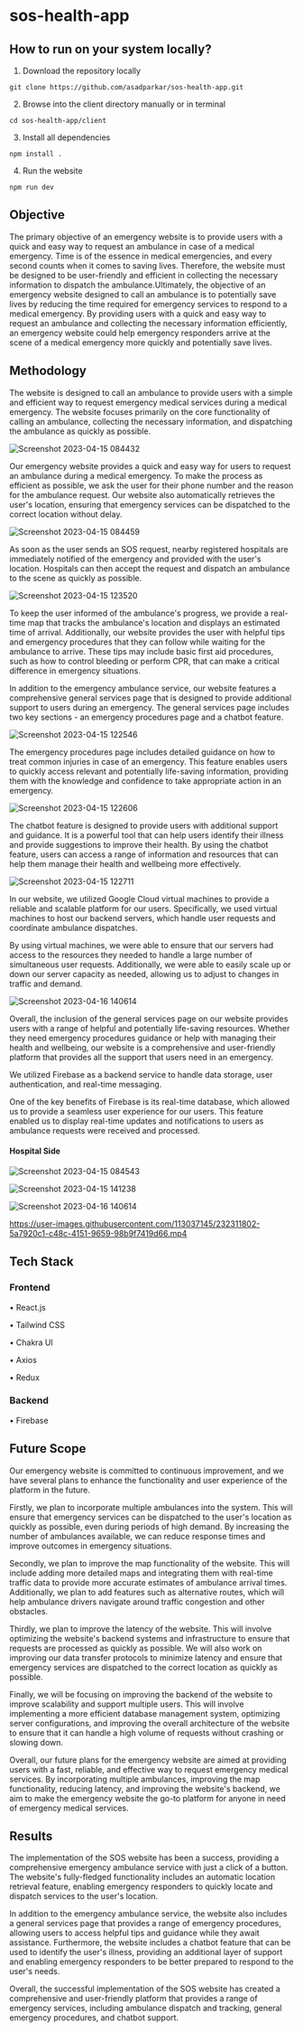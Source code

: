 # sos-health-app
## How to run on your system locally?

1) Download the repository locally
```
git clone https://github.com/asadparkar/sos-health-app.git
```

2) Browse into the client directory manually or in terminal
```
cd sos-health-app/client
```

3) Install all dependencies
```
npm install .
```

4) Run the website
```
npm run dev
```

## Objective
The primary objective of an emergency website is to provide users with a quick and easy way to request an ambulance in case of a medical emergency. Time is of the essence in medical emergencies, and every second counts when it comes to saving lives. Therefore, the website must be designed to be user-friendly and efficient in collecting the necessary information to dispatch the ambulance.Ultimately, the objective of an emergency website designed to call an ambulance is to potentially save lives by reducing the time required for emergency services to respond to a medical emergency. By providing users with a quick and easy way to request an ambulance and collecting the necessary information efficiently, an emergency website could help emergency responders arrive at the scene of a medical emergency more quickly and potentially save lives.

## Methodology
The website is designed to call an ambulance to provide users with a simple and efficient way to request emergency medical services during a medical emergency. The website focuses primarily on the core functionality of calling an ambulance, collecting the necessary information, and dispatching the ambulance as quickly as possible.

![Screenshot 2023-04-15 084432](https://user-images.githubusercontent.com/113037145/232282712-e1c3dcaa-7d09-4471-beae-78a870f25123.png)

Our emergency website provides a quick and easy way for users to request an ambulance during a medical emergency. To make the process as efficient as possible, we ask the user for their phone number and the reason for the ambulance request. Our website also automatically retrieves the user's location, ensuring that emergency services can be dispatched to the correct location without delay.

![Screenshot 2023-04-15 084459](https://user-images.githubusercontent.com/113037145/232282801-9b98d758-75b2-4765-9e8f-528255c97561.png)

As soon as the user sends an SOS request, nearby registered hospitals are immediately notified of the emergency and provided with the user's location. Hospitals can then accept the request and dispatch an ambulance to the scene as quickly as possible.

![Screenshot 2023-04-15 123520](https://user-images.githubusercontent.com/113037145/232282831-826a65da-35e6-4055-95cc-ccd1bfd5e35b.png)

To keep the user informed of the ambulance's progress, we provide a real-time map that tracks the ambulance's location and displays an estimated time of arrival. Additionally, our website provides the user with helpful tips and emergency procedures that they can follow while waiting for the ambulance to arrive. These tips may include basic first aid procedures, such as how to control bleeding or perform CPR, that can make a critical difference in emergency situations.

In addition to the emergency ambulance service, our website features a comprehensive general services page that is designed to provide additional support to users during an emergency. The general services page includes two key sections - an emergency procedures page and a chatbot feature.

![Screenshot 2023-04-15 122546](https://user-images.githubusercontent.com/113037145/232282907-64f49c6e-ed2d-4b19-a048-765d37e74165.png)

The emergency procedures page includes detailed guidance on how to treat common injuries in case of an emergency. This feature enables users to quickly access relevant and potentially life-saving information, providing them with the knowledge and confidence to take appropriate action in an emergency.

![Screenshot 2023-04-15 122606](https://user-images.githubusercontent.com/113037145/232282956-22256200-4079-4ba0-9709-db612beb4fab.png)


The chatbot feature is designed to provide users with additional support and guidance. It is a powerful tool that can help users identify their illness and provide suggestions to improve their health. By using the chatbot feature, users can access a range of information and resources that can help them manage their health and wellbeing more effectively.

![Screenshot 2023-04-15 122711](https://user-images.githubusercontent.com/113037145/232282991-d3d46f5b-965d-46fb-af64-999da79e9c6d.png)

In our website, we utilized Google Cloud virtual machines to provide a reliable and scalable platform for our users. Specifically, we used virtual machines to host our backend servers, which handle user requests and coordinate ambulance dispatches.

By using virtual machines, we were able to ensure that our servers had access to the resources they needed to handle a large number of simultaneous user requests. Additionally, we were able to easily scale up or down our server capacity as needed, allowing us to adjust to changes in traffic and demand.

![Screenshot 2023-04-16 140614](https://cdn.discordapp.com/attachments/1096705600710262846/1097174364211908618/image.png)

Overall, the inclusion of the general services page on our website provides users with a range of helpful and potentially life-saving resources. Whether they need emergency procedures guidance or help with managing their health and wellbeing, our website is a comprehensive and user-friendly platform that provides all the support that users need in an emergency.

We utilized Firebase as a backend service to handle data storage, user authentication, and real-time messaging.

One of the key benefits of Firebase is its real-time database, which allowed us to provide a seamless user experience for our users. This feature enabled us to display real-time updates and notifications to users as ambulance requests were received and processed.

#### Hospital Side

![Screenshot 2023-04-15 084543](https://user-images.githubusercontent.com/113037145/232286811-10cb0bac-02a5-4be6-bc02-3238c1ed6b77.png)

![Screenshot 2023-04-15 141238](https://user-images.githubusercontent.com/113037145/232286882-673ee180-3f6b-47b8-9d2b-a5bac5305bcb.png)


![Screenshot 2023-04-16 140614](https://user-images.githubusercontent.com/113037145/232286930-7763d2b5-e91b-407e-a13b-35eea1a59f56.png)

https://user-images.githubusercontent.com/113037145/232311802-5a7920c1-c48c-4151-9659-98b9f7419d66.mp4

## Tech Stack
### Frontend

 • React.js
 
 • Tailwind CSS
 
 • Chakra UI
 
 • Axios
 
 • Redux

### Backend

 • Firebase
 
 ## Future Scope
Our emergency website is committed to continuous improvement, and we have several plans to enhance the functionality and user experience of the platform in the future.

Firstly, we plan to incorporate multiple ambulances into the system. This will ensure that emergency services can be dispatched to the user's location as quickly as possible, even during periods of high demand. By increasing the number of ambulances available, we can reduce response times and improve outcomes in emergency situations.

Secondly, we plan to improve the map functionality of the website. This will include adding more detailed maps and integrating them with real-time traffic data to provide more accurate estimates of ambulance arrival times. Additionally, we plan to add features such as alternative routes, which will help ambulance drivers navigate around traffic congestion and other obstacles.

Thirdly, we plan to improve the latency of the website. This will involve optimizing the website's backend systems and infrastructure to ensure that requests are processed as quickly as possible. We will also work on improving our data transfer protocols to minimize latency and ensure that emergency services are dispatched to the correct location as quickly as possible.

Finally, we will be focusing on improving the backend of the website to improve scalability and support multiple users. This will involve implementing a more efficient database management system, optimizing server configurations, and improving the overall architecture of the website to ensure that it can handle a high volume of requests without crashing or slowing down.

Overall, our future plans for the emergency website are aimed at providing users with a fast, reliable, and effective way to request emergency medical services. By incorporating multiple ambulances, improving the map functionality, reducing latency, and improving the website's backend, we aim to make the emergency website the go-to platform for anyone in need of emergency medical services.


## Results
The implementation of the SOS website has been a success, providing a comprehensive emergency ambulance service with just a click of a button. The website's fully-fledged functionality includes an automatic location retrieval feature, enabling emergency responders to quickly locate and dispatch services to the user's location.

In addition to the emergency ambulance service, the website also includes a general services page that provides a range of emergency procedures, allowing users to access helpful tips and guidance while they await assistance. Furthermore, the website includes a chatbot feature that can be used to identify the user's illness, providing an additional layer of support and enabling emergency responders to be better prepared to respond to the user's needs.

Overall, the successful implementation of the SOS website has created a comprehensive and user-friendly platform that provides a range of emergency services, including ambulance dispatch and tracking, general emergency procedures, and chatbot support.




